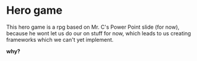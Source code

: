 # Hero game
This hero game is a rpg based on Mr. C's Power Point slide (for now), because he wont let us do our on stuff for now, which leads to us creating frameworks which we can't yet implement.

**why?**
